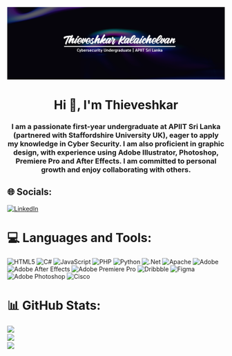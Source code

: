<img src="Image/Discord.png">
<h1 align="center">Hi 👋, I'm Thieveshkar</h1>
<h3 align="center">I am a passionate first-year undergraduate at APlIT Sri Lanka (partnered with Staffordshire University UK), eager to apply my knowledge in Cyber Security. I am also proficient in graphic design, with experience using Adobe Illustrator, Photoshop, Premiere Pro and After Effects. I am committed to personal growth and enjoy collaborating with others.</h3>

## 🌐 Socials:
[![LinkedIn](https://img.shields.io/badge/LinkedIn-%230077B5.svg?logo=linkedin&logoColor=white)](https://linkedin.com/in/thieveshkar) 

# 💻 Languages and Tools:
![HTML5](https://img.shields.io/badge/html5-%23E34F26.svg?style=flat&logo=html5&logoColor=white) ![C#](https://img.shields.io/badge/c%23-%23239120.svg?style=flat&logo=csharp&logoColor=white) ![JavaScript](https://img.shields.io/badge/javascript-%23323330.svg?style=flat&logo=javascript&logoColor=%23F7DF1E) ![PHP](https://img.shields.io/badge/php-%23777BB4.svg?style=flat&logo=php&logoColor=white) ![Python](https://img.shields.io/badge/python-3670A0?style=flat&logo=python&logoColor=ffdd54) ![.Net](https://img.shields.io/badge/.NET-5C2D91?style=flat&logo=.net&logoColor=white) ![Apache](https://img.shields.io/badge/apache-%23D42029.svg?style=flat&logo=apache&logoColor=white) ![Adobe](https://img.shields.io/badge/adobe-%23FF0000.svg?style=flat&logo=adobe&logoColor=white) ![Adobe After Effects](https://img.shields.io/badge/Adobe%20After%20Effects-9999FF.svg?style=flat&logo=Adobe%20After%20Effects&logoColor=white) ![Adobe Premiere Pro](https://img.shields.io/badge/Adobe%20Premiere%20Pro-9999FF.svg?style=flat&logo=Adobe%20Premiere%20Pro&logoColor=white) ![Dribbble](https://img.shields.io/badge/Dribbble-EA4C89?style=flat&logo=dribbble&logoColor=white) ![Figma](https://img.shields.io/badge/figma-%23F24E1E.svg?style=flat&logo=figma&logoColor=white) ![Adobe Photoshop](https://img.shields.io/badge/adobe%20photoshop-%2331A8FF.svg?style=flat&logo=adobe%20photoshop&logoColor=white) ![Cisco](https://img.shields.io/badge/cisco-%23049fd9.svg?style=flat&logo=cisco&logoColor=black)

# 📊 GitHub Stats:

![](https://github-readme-stats.vercel.app/api?username=thieveshkar&theme=dark&hide_border=false&include_all_commits=false&count_private=false)<br/>
![](https://github-readme-streak-stats.herokuapp.com/?user=thieveshkar&theme=dark&hide_border=false)<br/>
![](https://github-readme-stats.vercel.app/api/top-langs/?username=thieveshkar&theme=dark&hide_border=false&include_all_commits=false&count_private=false&layout=compact)

